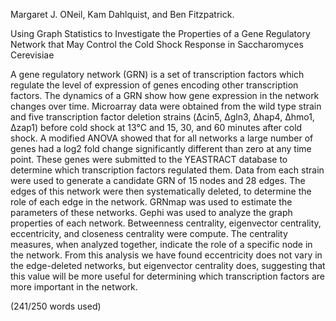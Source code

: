 Margaret J. ONeil, Kam Dahlquist, and Ben Fitzpatrick. 

Using Graph Statistics to Investigate the Properties of a Gene Regulatory Network that May Control the Cold Shock Response in Saccharomyces Cerevisiae



A gene regulatory network (GRN) is a set of transcription factors which regulate the level of expression of genes encoding other transcription factors. The dynamics of a GRN show how gene expression in the network changes over time. Microarray data were obtained from the wild type strain and five transcription factor deletion strains (Δcin5, Δgln3, Δhap4, Δhmo1, Δzap1) before cold shock at 13°C and 15, 30, and 60 minutes after cold shock. A modified ANOVA showed that for all networks a large number of genes had a log2 fold change significantly different than zero at any time point. These genes were submitted to the YEASTRACT database to determine which transcription factors regulated them. Data from each strain were used to generate a candidate GRN of 15 nodes and 28 edges. The edges of this network were then systematically deleted, to determine the role of each edge in the network. GRNmap was used to estimate the parameters of these networks. Gephi was used to analyze the graph properties of each network. Betweenness centrality, eigenvector centrality, eccentricity, and closeness centrality were compute. The centrality measures, when analyzed together, indicate the role of a specific node in the network.  From this analysis we have found eccentricity does not vary in the edge-deleted networks, but eigenvector centrality does, suggesting that this value will be more useful for determining which transcription factors are more important in the network.

(241/250 words used)
